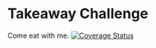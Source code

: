 Takeaway Challenge
==================
Come eat with me.
[![Coverage Status](https://coveralls.io/repos/github/letianw91/takeaway-challenge/badge.svg?branch=master)](https://coveralls.io/github/letianw91/takeaway-challenge?branch=master)